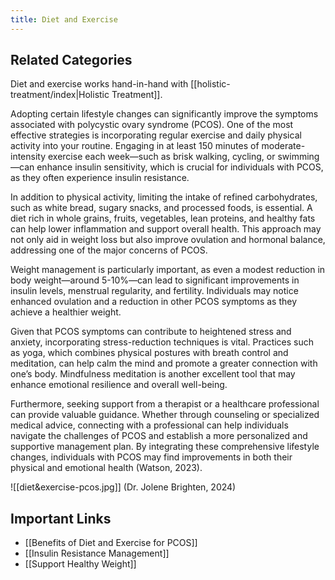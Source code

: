 ```yaml
---
title: Diet and Exercise
---
```

## Related Categories
 Diet and exercise works hand-in-hand with [[holistic-treatment/index|Holistic Treatment]].

Adopting certain lifestyle changes can significantly improve the symptoms associated with polycystic ovary syndrome (PCOS). One of the most effective strategies is incorporating regular exercise and daily physical activity into your routine. Engaging in at least 150 minutes of moderate-intensity exercise each week—such as brisk walking, cycling, or swimming—can enhance insulin sensitivity, which is crucial for individuals with PCOS, as they often experience insulin resistance. 

In addition to physical activity, limiting the intake of refined carbohydrates, such as white bread, sugary snacks, and processed foods, is essential. A diet rich in whole grains, fruits, vegetables, lean proteins, and healthy fats can help lower inflammation and support overall health. This approach may not only aid in weight loss but also improve ovulation and hormonal balance, addressing one of the major concerns of PCOS.

Weight management is particularly important, as even a modest reduction in body weight—around 5-10%—can lead to significant improvements in insulin levels, menstrual regularity, and fertility. Individuals may notice enhanced ovulation and a reduction in other PCOS symptoms as they achieve a healthier weight.

Given that PCOS symptoms can contribute to heightened stress and anxiety, incorporating stress-reduction techniques is vital. Practices such as yoga, which combines physical postures with breath control and meditation, can help calm the mind and promote a greater connection with one’s body. Mindfulness meditation is another excellent tool that may enhance emotional resilience and overall well-being.

Furthermore, seeking support from a therapist or a healthcare professional can provide valuable guidance. Whether through counseling or specialized medical advice, connecting with a professional can help individuals navigate the challenges of PCOS and establish a more personalized and supportive management plan. By integrating these comprehensive lifestyle changes, individuals with PCOS may find improvements in both their physical and emotional health (Watson, 2023).

![[diet&exercise-pcos.jpg]]
(Dr. Jolene Brighten, 2024)
## Important Links
* [[Benefits of Diet and Exercise for PCOS]]
* [[Insulin Resistance Management]]
* [[Support Healthy Weight]]

